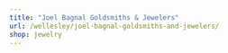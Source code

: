 ```yaml
---
title: "Joel Bagnal Goldsmiths & Jewelers"
url: /wellesley/joel-bagnal-goldsmiths-and-jewelers/
shop: jewelry
---
```

